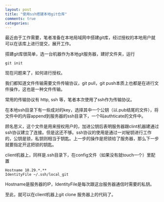 ```yaml
---
layout: post
title: "使用ssh搭建本地git仓库"
comments: true
categories: 
---
```


最近由于工作需要，笔者准备在本地局域网中搭建git库，经过授权的本地用户就可以在该库上进行提交，展开工作。

搭建git库很简单，选一台机器作为本地git服务器，建好文件夹，运行

	git init

现在问题来了，如何进行授权。

我们都知道文件传输需要文件传输协议，git pull，git push本质上也都是在进行文件操作，这也是一种文件传输。

常用的传输协议有 http, ssh 等，笔者本次使用了ssh作为传输协议。

在本地ssh目录下有一些成对的key，选择其中一个公钥（以.pub结尾的文件），将文件中的内容append到服务器的ssh目录下，一个叫authticate的文件中。

顾名思义，这个文件是用来授权用户的，加进公钥后表明服务器跟clint机器建通过ssh协议建立了连接。但是这还不够。ssh协议的使用是通过一对秘钥进行工作的，公钥是锁，私钥则相当于钥匙。上一步的操作是把锁给了服务器，那么下一步就要指定开这把锁的钥匙。

client机器上，同样是.ssh目录下，在config文件（如果没有就touch一个）里配置

	Hostname 10.29.*.**
	IdentityFile ~/.ssh/local_git

Hostname是服务器的IP，IdentityFile是每次跟这台服务器通信时需要的私钥。

至此，就可以在client机器上git clone 服务器上的代码了。







